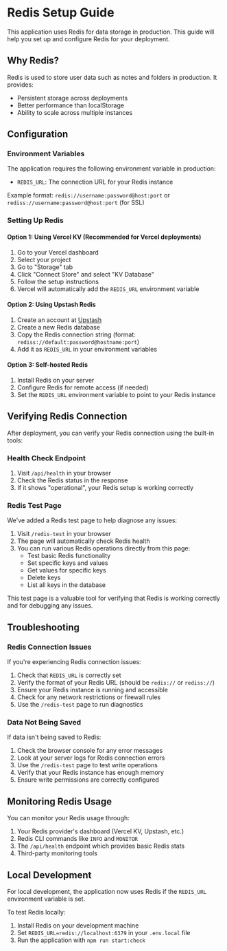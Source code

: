 # Redis Setup Guide

This application uses Redis for data storage in production. This guide will help you set up and configure Redis for your deployment.

## Why Redis?

Redis is used to store user data such as notes and folders in production. It provides:
- Persistent storage across deployments
- Better performance than localStorage
- Ability to scale across multiple instances

## Configuration

### Environment Variables

The application requires the following environment variable in production:

- `REDIS_URL`: The connection URL for your Redis instance

Example format: `redis://username:password@host:port` or `rediss://username:password@host:port` (for SSL)

### Setting Up Redis

#### Option 1: Using Vercel KV (Recommended for Vercel deployments)

1. Go to your Vercel dashboard
2. Select your project
3. Go to "Storage" tab
4. Click "Connect Store" and select "KV Database"
5. Follow the setup instructions
6. Vercel will automatically add the `REDIS_URL` environment variable

#### Option 2: Using Upstash Redis

1. Create an account at [Upstash](https://upstash.com/)
2. Create a new Redis database
3. Copy the Redis connection string (format: `rediss://default:password@hostname:port`)
4. Add it as `REDIS_URL` in your environment variables

#### Option 3: Self-hosted Redis

1. Install Redis on your server
2. Configure Redis for remote access (if needed)
3. Set the `REDIS_URL` environment variable to point to your Redis instance

## Verifying Redis Connection

After deployment, you can verify your Redis connection using the built-in tools:

### Health Check Endpoint

1. Visit `/api/health` in your browser
2. Check the Redis status in the response
3. If it shows "operational", your Redis setup is working correctly

### Redis Test Page

We've added a Redis test page to help diagnose any issues:

1. Visit `/redis-test` in your browser
2. The page will automatically check Redis health
3. You can run various Redis operations directly from this page:
   - Test basic Redis functionality
   - Set specific keys and values
   - Get values for specific keys
   - Delete keys
   - List all keys in the database

This test page is a valuable tool for verifying that Redis is working correctly and for debugging any issues.

## Troubleshooting

### Redis Connection Issues

If you're experiencing Redis connection issues:

1. Check that `REDIS_URL` is correctly set
2. Verify the format of your Redis URL (should be `redis://` or `rediss://`)
3. Ensure your Redis instance is running and accessible
4. Check for any network restrictions or firewall rules
5. Use the `/redis-test` page to run diagnostics

### Data Not Being Saved

If data isn't being saved to Redis:

1. Check the browser console for any error messages
2. Look at your server logs for Redis connection errors
3. Use the `/redis-test` page to test write operations
4. Verify that your Redis instance has enough memory
5. Ensure write permissions are correctly configured

## Monitoring Redis Usage

You can monitor your Redis usage through:

1. Your Redis provider's dashboard (Vercel KV, Upstash, etc.)
2. Redis CLI commands like `INFO` and `MONITOR`
3. The `/api/health` endpoint which provides basic Redis stats
4. Third-party monitoring tools

## Local Development

For local development, the application now uses Redis if the `REDIS_URL` environment variable is set.

To test Redis locally:

1. Install Redis on your development machine
2. Set `REDIS_URL=redis://localhost:6379` in your `.env.local` file
3. Run the application with `npm run start:check` 